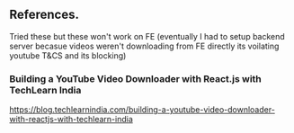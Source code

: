 


## References.

Tried these but these won't work on FE (eventually I had to setup backend server becasue videos weren't downloading from FE directly its voilating youtube T&CS and its blocking)

### Building a YouTube Video Downloader with React.js with TechLearn India
https://blog.techlearnindia.com/building-a-youtube-video-downloader-with-reactjs-with-techlearn-india


